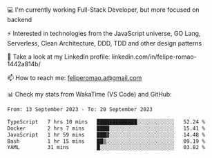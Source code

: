 💻 I'm currently working Full-Stack Developer, but more focused on backend

⚡ Interested in technologies from the JavaScript universe, GO Lang, Serverless, Clean Architecture, DDD, TDD and other design patterns

👥 Take a look at my LinkedIn profile: linkedin.com/in/felipe-romao-1442a814b/

📫 How to reach me: feliperomao.a@gmail.com

📊 Check my stats from WakaTime (VS Code) and GitHub:

<!--START_SECTION:waka-->

```txt
From: 13 September 2023 - To: 20 September 2023

TypeScript   7 hrs 10 mins   █████████████░░░░░░░░░░░░   52.24 %
Docker       2 hrs 7 mins    ████░░░░░░░░░░░░░░░░░░░░░   15.41 %
JavaScript   1 hr 59 mins    ███▓░░░░░░░░░░░░░░░░░░░░░   14.48 %
Bash         1 hr 15 mins    ██▒░░░░░░░░░░░░░░░░░░░░░░   09.19 %
YAML         31 mins         █░░░░░░░░░░░░░░░░░░░░░░░░   03.82 %
```

<!--END_SECTION:waka-->
